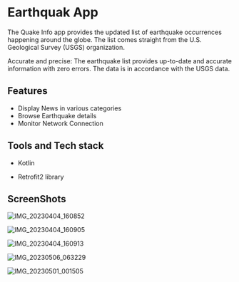 
# Earthquak App

The Quake Info app provides the updated list of earthquake occurrences happening around the globe. The list comes straight from the U.S. Geological Survey (USGS) organization.

Accurate and precise: The earthquake list provides up-to-date and accurate information with zero errors. The data is in accordance with the USGS data.

## Features

- Display News in various categories
- Browse Earthquake details
- Monitor Network Connection

## Tools and Tech stack

- Kotlin

- Retrofit2 library

## ScreenShots

![IMG_20230404_160852](https://user-images.githubusercontent.com/97946979/229774936-c7407f49-590a-4f97-8720-40b522c579ec.jpg)

![IMG_20230404_160905](https://user-images.githubusercontent.com/97946979/229775083-ece4d935-5186-4753-8f1d-2ed24ad05744.jpg)

![IMG_20230404_160913](https://user-images.githubusercontent.com/97946979/229775099-55fb7fa1-ebdd-45bc-b698-928abe219ee9.jpg)

![IMG_20230506_063229](https://github.com/mishal55/Earthquakes/assets/97946979/c734a363-69d8-495c-9789-012dc39b1654)

![IMG_20230501_001505](https://github.com/mishal55/Earthquakes/assets/97946979/4aa2156c-be6f-45a0-a722-18202fab3d51)

